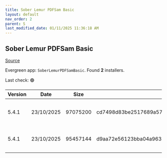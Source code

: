 ```yaml
---
title: Sober Lemur PDFSam Basic
layout: default
nav_order: 2
parent: S
last_modified_date: 01/11/2025 11:36:18 AM
---
```


## Sober Lemur PDFSam Basic

[Source](https://pdfsam.org/pdfsam-basic/)

Evergreen app: `SoberLemurPDFSamBasic`. Found **2** installers.

Last check: 🟢

| Version | Date       | Size     | Sha256                                                           | Architecture | InstallerType | Type | URI                                                                                                                                                                                              |
| ------- | ---------- | -------- | ---------------------------------------------------------------- | ------------ | ------------- | ---- | ------------------------------------------------------------------------------------------------------------------------------------------------------------------------------------------------ |
| 5.4.1   | 23/10/2025 | 97075200 | cd7498d83be2517689a57c9f29fa89ea226f3404c7900baeffd221a6c9f95ee7 | x64          | Default       | msi  | [https://github.com/torakiki/pdfsam/releases/download/v5.4.1/pdfsam-basic-5.4.1-windows-x64.msi](https://github.com/torakiki/pdfsam/releases/download/v5.4.1/pdfsam-basic-5.4.1-windows-x64.msi) |
| 5.4.1   | 23/10/2025 | 95457144 | d9aa72e56123bba04a9637e54efb81ebb64936ca4a2dcda399a549f20b2e0465 | x64          | Default       | zip  | [https://github.com/torakiki/pdfsam/releases/download/v5.4.1/pdfsam-basic-5.4.1-windows-x64.zip](https://github.com/torakiki/pdfsam/releases/download/v5.4.1/pdfsam-basic-5.4.1-windows-x64.zip) |
